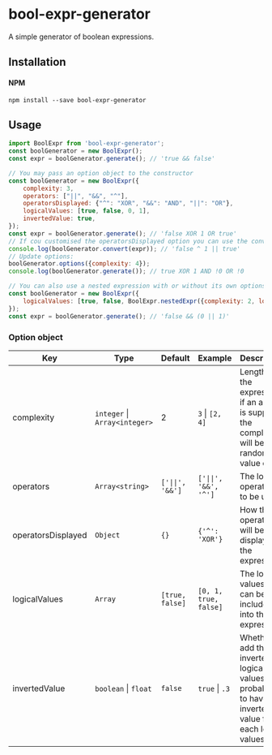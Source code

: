 # bool-expr-generator

A simple generator of boolean expressions.  

## Installation
#### NPM
```shell
npm install --save bool-expr-generator
```

## Usage

```js
import BoolExpr from 'bool-expr-generator';
const boolGenerator = new BoolExpr();
const expr = boolGenerator.generate(); // 'true && false'

// You may pass an option object to the constructor
const boolGenerator = new BoolExpr({
	complexity: 3,
	operators: ["||", "&&", "^"],
	operatorsDisplayed: {"^": "XOR", "&&": "AND", "||": "OR"},
	logicalValues: [true, false, 0, 1],
	invertedValue: true,
});
const expr = boolGenerator.generate(); // 'false XOR 1 OR true'
// If cou customised the operatorsDisplayed option you can use the convert method to convert the expression into an evaluable one
console.log(boolGenerator.convert(expr)); // 'false ^ 1 || true'
// Update options:
boolGenerator.options({complexity: 4});
console.log(boolGenerator.generate()); // true XOR 1 AND !0 OR !0

// You can also use a nested expression with or without its own options
const boolGenerator = new BoolExpr({
	logicalValues: [true, false, BoolExpr.nestedExpr({complexity: 2, logicalValues: [0, 1]})], // Note that it is advised to specify the logicalValues
});
const expr = boolGenerator.generate(); // 'false && (0 || 1)'
```

### Option object  
| Key  | Type | Default | Example | Description |
| ------------- | ------------- | ------------- | ------------- | ------------- |
| complexity | `integer` \| `Array<integer>` | 2  | `3` \| `[2, 4]` | Length of the expression, if an array is supplied the complexity will be a random value of it |
| operators | `Array<string>`  | `['\|\|', '&&']` | `['\|\|', '&&', '^']` | The logical operators to be used |
| operatorsDisplayed | `Object`  | `{}` | `{'^': 'XOR'}` | How the operators will be displayed in the expresssion |
| logicalValues | `Array`  | `[true, false]` | `[0, 1, true, false]` | The logical values that can be included into the expression |
| invertedValue | `boolean` \| `float`  | `false` | `true` \| `.3` | Whether to add the inverted logical values or probability to have an inverted value for each logical values |
